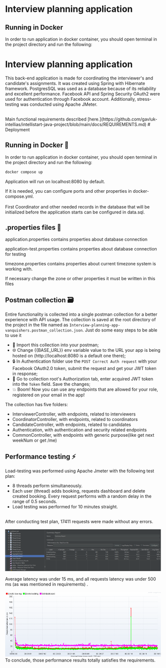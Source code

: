 # Interview planning application

## Running in Docker 

In order to run application in docker container, you should open terminal in the project directory
and run the following:

# Interview planning application 

This back-end application is made for coordinating the interviewer's and candidate's assignments. It was created using Spring with Hibernate framework. PostgresSQL was used as a database because of its reliability and excellent performance. Facebook API and Spring Security OAuth2 were used for authentication through Facebook account. Additionally, stress-testing was conducted using Apache JMeter.<br />

<br />
Main functional requirements described [here.](https://github.com/gavluk-intellias/intellistart-java-project/blob/main/docs/REQUIREMENTS.md)
# Deployment

## Running in Docker :rocket:

In order to run application in docker container, you should open terminal in the project directory and run the following:
```sh
docker compose up
```

Application will run on localhost:8080 by default.

If it is needed, you can configure ports and other properties in docker-compose.yml.<br />
<br />
First Coordinator and other needed records in the database that will be initialized before the application starts can be configured in data.sql. 

## .properties files :twisted_rightwards_arrows:

application.properties contains properties about database connection

application-test.properties contains properties about database connection for testing

timezone.properties contains properties about current timezone system is working with.

If necessary change the zone or other properties it must be written in this files

## Postman collection :card_file_box:

Entire functionality is collected into a single postman collection for a better experience with API
usage. The collection is saved at the root directory of the project in the file named
as `Interview-planning-app-vanquishers.postman_collection.json`.
Just do some easy steps to be able to use it

- :twisted_rightwards_arrows: Import this collection into your postman;
- :globe_with_meridians: Change {{BASE_URL}} env variable value to the URL your app is being hosted
  on (http://localhost:8080 is a default one there);
- :lock: In Authentication folder use the `POST Correct Auth request` with your Facebook OAuth2.0
  token, submit the request and get your JWT token in response;
- :closed_lock_with_key: Go to collection root's Authorization tab, enter acquired JWT token into
  the `Token` field. Save the changes;
- :boom: Boom! Now you can use any endpoints that are allowed for your role, registered on your
  email in the app!

The collection has five folders:

- InterviewerController, with endpoints, related to interviewers
- CoordinatorController, with endpoints, related to coordinators
- CandidateController, with endpoints, related to candidates
- Authentication, with authentication and security related endpoints
- CommonController, with endpoints with generic purpose(like get next weekNum or get /me)

## Performance testing :zap:
Load-testing was performed using Apache Jmeter with the following test plan: <br />
* 8 threads perform simultaneously. 
* Each user (thread) adds booking, requests dashboard and delete created booking. Every request performs with a random delay in the range of 0.5 seconds.
* Load testing was performed for 10 minutes straight.<br />
<br />
After conducting test plan, 17411 requests were made without any errors. <br />
<br />
<img src="https://github.com/CalculusEnjoyer/intellistart-java-2022-vanquishers/blob/main/jmeter.testing/Test-summary.png">
<br />

Average latency was under 15 ms, and all requests latency was under 500 ms (as was mentioned in requirements) .<br />
<br />
<img src="https://github.com/CalculusEnjoyer/intellistart-java-2022-vanquishers/blob/main/jmeter.testing/Latency_graph.png">
<br />
To conclude, those performance results totally satisfies the requirements.
